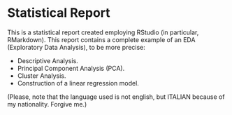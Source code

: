 # Statistical Report

This is a statistical report created employing RStudio (in particular, RMarkdown).
This report contains a complete example of an EDA (Exploratory Data Analysis), to be more precise:
- Descriptive Analysis.
- Principal Component Analysis (PCA).
- Cluster Analysis.
- Construction of a linear regression model.

(Please, note that the language used is not english, but ITALIAN because of my nationality. Forgive me.)
